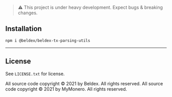 
> :warning: This project is under heavy development. Expect bugs & breaking changes.

## Installation

```bash
npm i @beldex/beldex-tx-parsing-utils
```

-----

## License

See `LICENSE.txt` for license.

All source code copyright © 2021 by Beldex. All rights reserved.
All source code copyright © 2021 by MyMonero. All rights reserved.